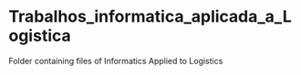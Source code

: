 # Trabalhos_informatica_aplicada_a_Logistica
Folder containing files of Informatics Applied to Logistics
